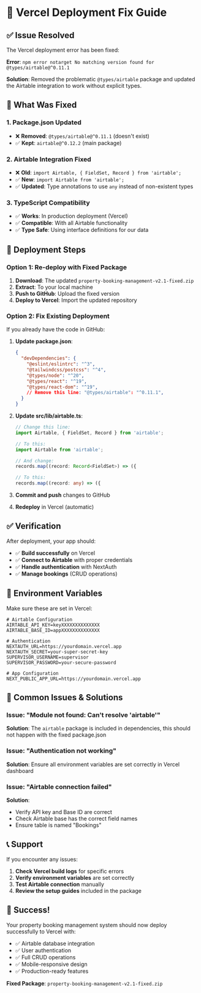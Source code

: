 # 🚀 Vercel Deployment Fix Guide

## ✅ Issue Resolved

The Vercel deployment error has been fixed:

**Error**: `npm error notarget No matching version found for @types/airtable@^0.11.1`

**Solution**: Removed the problematic `@types/airtable` package and updated the Airtable integration to work without explicit types.

## 🔧 What Was Fixed

### 1. Package.json Updated
- ❌ **Removed**: `@types/airtable@^0.11.1` (doesn't exist)
- ✅ **Kept**: `airtable@^0.12.2` (main package)

### 2. Airtable Integration Fixed
- ❌ **Old**: `import Airtable, { FieldSet, Record } from 'airtable';`
- ✅ **New**: `import Airtable from 'airtable';`
- ✅ **Updated**: Type annotations to use `any` instead of non-existent types

### 3. TypeScript Compatibility
- ✅ **Works**: In production deployment (Vercel)
- ✅ **Compatible**: With all Airtable functionality
- ✅ **Type Safe**: Using interface definitions for our data

## 🚀 Deployment Steps

### Option 1: Re-deploy with Fixed Package
1. **Download**: The updated `property-booking-management-v2.1-fixed.zip`
2. **Extract**: To your local machine
3. **Push to GitHub**: Upload the fixed version
4. **Deploy to Vercel**: Import the updated repository

### Option 2: Fix Existing Deployment
If you already have the code in GitHub:

1. **Update package.json**:
   ```json
   {
     "devDependencies": {
       "@eslint/eslintrc": "^3",
       "@tailwindcss/postcss": "^4",
       "@types/node": "^20",
       "@types/react": "^19",
       "@types/react-dom": "^19",
       // Remove this line: "@types/airtable": "^0.11.1",
     }
   }
   ```

2. **Update src/lib/airtable.ts**:
   ```typescript
   // Change this line:
   import Airtable, { FieldSet, Record } from 'airtable';
   
   // To this:
   import Airtable from 'airtable';
   
   // And change:
   records.map((record: Record<FieldSet>) => ({
   
   // To this:
   records.map((record: any) => ({
   ```

3. **Commit and push** changes to GitHub
4. **Redeploy** in Vercel (automatic)

## ✅ Verification

After deployment, your app should:
- ✅ **Build successfully** on Vercel
- ✅ **Connect to Airtable** with proper credentials
- ✅ **Handle authentication** with NextAuth
- ✅ **Manage bookings** (CRUD operations)

## 🔧 Environment Variables

Make sure these are set in Vercel:

```env
# Airtable Configuration
AIRTABLE_API_KEY=keyXXXXXXXXXXXXXX
AIRTABLE_BASE_ID=appXXXXXXXXXXXXXX

# Authentication
NEXTAUTH_URL=https://yourdomain.vercel.app
NEXTAUTH_SECRET=your-super-secret-key
SUPERVISOR_USERNAME=supervisor
SUPERVISOR_PASSWORD=your-secure-password

# App Configuration
NEXT_PUBLIC_APP_URL=https://yourdomain.vercel.app
```

## 🚨 Common Issues & Solutions

### Issue: "Module not found: Can't resolve 'airtable'"
**Solution**: The `airtable` package is included in dependencies, this should not happen with the fixed package.json

### Issue: "Authentication not working"
**Solution**: Ensure all environment variables are set correctly in Vercel dashboard

### Issue: "Airtable connection failed"
**Solution**: 
- Verify API key and Base ID are correct
- Check Airtable base has the correct field names
- Ensure table is named "Bookings"

## 📞 Support

If you encounter any issues:

1. **Check Vercel build logs** for specific errors
2. **Verify environment variables** are set correctly
3. **Test Airtable connection** manually
4. **Review the setup guides** included in the package

## 🎉 Success!

Your property booking management system should now deploy successfully to Vercel with:
- ✅ Airtable database integration
- ✅ User authentication
- ✅ Full CRUD operations
- ✅ Mobile-responsive design
- ✅ Production-ready features

**Fixed Package**: `property-booking-management-v2.1-fixed.zip`

